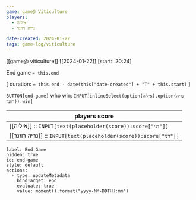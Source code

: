 ```yaml
---
game: game@ Viticulture
players:
  - איליה
  - נריה רוזנר

date-created: 2024-01-22
tags: game-log/viticulture
---
```

[[game@  viticulture]] [[2024-01-22]] [start:: 20:24]  

End game `= this.end`
 
[ duration: `= this.end - date(this["date-created"] + "T" + this.start)` ]

 `BUTTON[end-game]` who win: `INPUT[inlineSelect(option(איליה),option(נריה רוזנר)):win]`

| players score |
|---|
| [[איליה]] :: `INPUT[text(placeholder(score)):score["דני"]]` | 
| [[נריה רוזנר]] :: `INPUT[text(placeholder(score)):score["דני"]]` | 

```meta-bind-button
label: End Game
hidden: true
id: end-game
style: default
actions:
  - type: updateMetadata
    bindTarget: end
    evaluate: true
    value: moment().format("yyyy-MM-DDTHH:mm")
```

